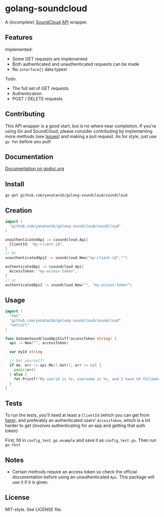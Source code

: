 # golang-soundcloud

A (_incomplete_) [SoundCloud](http://soundcloud.com) [API](http://developers.soundcloud.com) wrapper.

## Features

Implemented:

- Some GET requests are implemented
- Both authenticated and unauthenticated requests can be made
- No `interface{}` data types!

Todo:

- The full set of GET requests
- Authentication
- POST / DELETE requests

## Contributing

This API wrapper is a good start, but is no where near completion. If you're using Go and SoundCloud, please consider contributing by implementing more methods (see [Issues](https://github.com/yanatan16/golang-soundcloud/issues)) and making a pull request. As for style, just use `go fmt` before you pull!

## Documentation

[Documentation on godoc.org](http://godoc.org/github.com/yanatan16/golang-soundcloud/soundcloud)

## Install

```
go get github.com/yanatan16/golang-soundcloud/soundcloud
```

## Creation

```go
import (
  "github.com/yanatan16/golang-soundcloud/soundcloud"
)

unauthenticatedApi := &soundcloud.Api{
  ClientId: "my-client-id",
}
// Or
unauthenticatedApi2 := soundcloud.New("my-client-id","")

authenticatedApi := &soundcloud.Api{
  AccessToken: "my-access-token",
}
// or
authenticatedApi2 := soundcloud.New("", "my-access-token")
```

## Usage

```go
import (
  "fmt"
  "github.com/yanatan16/golang-soundcloud/soundcloud"
  "net/url"
)

func DoSomeSoundCloudApiStuff(accessToken string) {
  api := New("", accessToken)

  var myId string

  // Get yourself!
  if me, err := api.Me().Get(); err != nil {
    panic(err)
  } else {
    fmt.Printf("My userid is %s, username is %s, and I have %d followers\n", me.Id, me.Username, me.FollowerCount)
  }
}
```

## Tests

To run the tests, you'll need at least a `ClientId` (which you can get from [here](http://soundcloud.com/developer/clients/manage/)), and preferably an authenticated users' `AccessToken`, which is a bit harder to get (involves authenticating for an app and getting that auth token)

First, fill in `config_test.go.example` and save it as `config_test.go`. Then run `go test`

## Notes

- Certain methods require an access token so check the official documentation before using an unauthenticated `Api`. This package will use it if it is given.

## License

MIT-style. See LICENSE file.